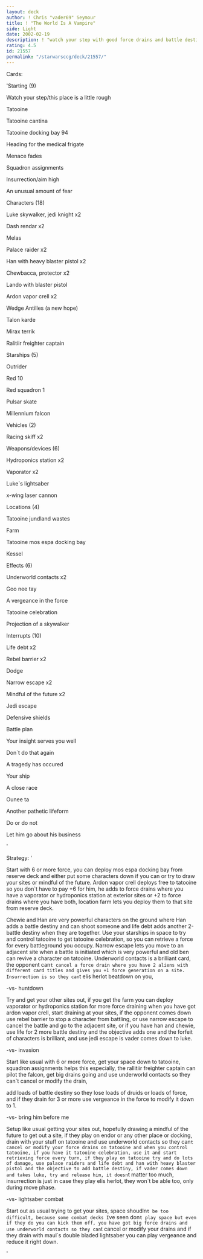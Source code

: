 ```yaml
---
layout: deck
author: ! Chris "vader69" Seymour
title: ! "The World Is A Vampire"
side: Light
date: 2002-02-19
description: ! "watch your step with good force drains and battle destiny and retrieving with tatooine celebration."
rating: 4.5
id: 21557
permalink: "/starwarsccg/deck/21557/"
---
```

Cards: 

'Starting (9)

Watch your step/this place is a little rough

Tatooine

Tatooine cantina

Tatooine docking bay 94

Heading for the medical frigate

Menace fades

Squadron assignments

Insurrection/aim high

An unusual amount of fear 


Characters (18)

Luke skywalker, jedi knight x2

Dash rendar x2

Melas

Palace raider x2

Han with heavy blaster pistol x2

Chewbacca, protector x2

Lando with blaster pistol

Ardon vapor crell x2

Wedge Antilles (a new hope)

Talon karde

Mirax terrik

Ralitiir freighter captain


Starships (5)

Outrider

Red 10

Red squadron 1

Pulsar skate

Millennium falcon


Vehicles (2)

Racing skiff x2


Weapons/devices (6)

Hydroponics station x2

Vaporator x2

Luke`s lightsaber

x-wing laser cannon


Locations (4)

Tatooine jundland wastes

Farm

Tatooine mos espa docking bay

Kessel


Effects (6)

Underworld contacts x2 

Goo nee tay 

A vergeance in the force

Tatooine celebration

Projection of a skywalker


Interrupts (10)

Life debt x2

Rebel barrier x2

Dodge

Narrow escape x2

Mindful of the future x2

Jedi escape


Defensive shields

Battle plan

Your insight serves you well

Don`t do that again

A tragedy has occured

Your ship

A close race

Ounee ta

Another pathetic lifeform

Do or do not

Let him go about his business


'

Strategy: '

Start with 6 or more force, you can deploy mos espa docking bay from reserve deck and either put some characters down if you can or try to draw your sites or mindful of the future. Ardon vapor crell deploys free to tatooine so you don`t have to pay +6 for him, he adds to force drains where you have a vaporator or hydroponics station at exterior sites or +2 to force drains where you have both, location farm lets you deploy them to that site from reserve deck. 


Chewie and Han are very powerful characters on the ground where Han adds a battle destiny and can shoot someone and life debt adds another 2-battle destiny when they are together. Use your starships in space to try and control tatooine to get tatooine celebration, so you can retrieve a force for every battleground you occupy. Narrow escape lets you move to an adjacent site when a battle is initiated which is very powerful and old ben can revive a character on tatooine. Underworld contacts is a brilliant card, the opponent can`t cancel a force drain where you have 2 aliens with different card titles and gives you +1 force generation on a site. Insurrection is so they can`t elis herlot beatdown on you, 


-vs- huntdown

 Try and get your other sites out, if you get the farm you can deploy vaporator or hydroponics station for more force draining when you have got ardon vapor crell, start draining at your sites, if the opponent comes down use rebel barrier to stop a character from battling, or use narrow escape to cancel the battle and go to the adjacent site, or if you have han and chewie, use life for 2 more battle destiny and the objective adds one and the forfeit of characters is brilliant, and use jedi escape is vader comes down to luke.


-vs- invasion

Start like usual with 6 or more force, get your space down to tatooine, squadron assignments helps this especially, the rallitiir freighter captain can pilot the falcon, get big drains going and use underworld contacts so they can`t cancel or modify the drain, 

add loads of battle destiny so they lose loads of druids or loads of force, and if they drain for 3 or more use vergeance in the force to modify it down to 1.


-vs- bring him before me

Setup like usual getting your sites out, hopefully drawing a mindful of the future to get out a site, if they play on endor or any other place or docking, drain with your stuff on tatooine and use underworld contacts so they can`t cancel or modify your force drains on tatooine and when you control tatooine, if you have it tatooine celebration, use it and start retrieving force every turn, if they play on tatooine try and do lots of damage, use palace raiders and life debt and han with heavy blaster pistol and the objective to add battle destiny, if vader comes down and takes luke, try and release him, it doesn`t matter too much, insurrection is just in case they play elis herlot, they won`t be able too, only during move phase.


-vs- lightsaber combat

Start out as usual trying to get your sites, space shoudln`t be too difficult, because some combat decks I`ve seen don`t play space but even if they do you can kick them off, you have got big force drains and use underworld contacts so they can`t cancel or modify your drains and if they drain with maul`s double bladed lightsaber you can play vergeance and reduce it right down.


















'
